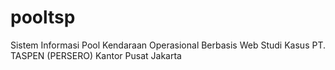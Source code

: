 # pooltsp
Sistem Informasi Pool Kendaraan Operasional Berbasis Web Studi Kasus PT. TASPEN (PERSERO) Kantor Pusat Jakarta
